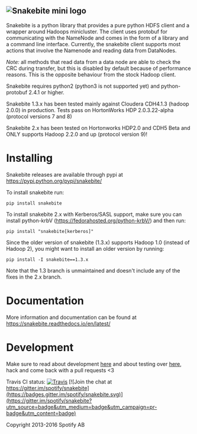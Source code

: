 ## ![Snakebite mini logo](https://github.com/spotify/snakebite/blob/master/doc/logo/logo-mini-typo.png)

Snakebite is a python library that provides a pure python HDFS client
and a wrapper around Hadoops minicluster. The client uses protobuf for
communicating with the NameNode and comes in the form of a library and a
command line interface. Currently, the snakebite client supports most
actions that involve the Namenode and reading data from DataNodes.

_Note:_ all methods that read data from a data node are able to check
the CRC during transfer, but this is disabled by default because of
performance reasons. This is the opposite behaviour from the stock
Hadoop client.

Snakebite requires python2 (python3 is not supported yet) and
python-protobuf 2.4.1 or higher.

Snakebite 1.3.x has been tested mainly against Cloudera CDH4.1.3 (hadoop
2.0.0) in production. Tests pass on HortonWorks HDP 2.0.3.22-alpha
(protocol versions 7 and 8)

Snakebite 2.x has been tested on Hortonworks HDP2.0 and CDH5 Beta and
ONLY supports Hadoop 2.2.0 and up (protocol version 9)!

# Installing

Snakebite releases are available through pypi at
<https://pypi.python.org/pypi/snakebite/>

To install snakebite run:

`pip install snakebite`

To install snakebite 2.x with Kerberos/SASL support, make sure you can
install python-krbV (<https://fedorahosted.org/python-krbV/>) and then
run:

`pip install "snakebite[kerberos]"`

Since the older version of snakebite (1.3.x) supports Hadoop 1.0 (instead of Hadoop 2), you
might want to install an older version by running:

`pip install -I snakebite==1.3.x`

Note that the 1.3 branch is unmaintained and doesn't include any of the fixes in the 2.x branch.

# Documentation

More information and documentation can be found at https://snakebite.readthedocs.io/en/latest/

# Development

Make sure to read about development
[here](https://snakebite.readthedocs.io/en/latest/development.html) and about
testing over [here](https://snakebite.readthedocs.io/en/latest/testing.html),
hack and come back with a pull requests &lt;3

Travis CI status: [![Travis](https://api.travis-ci.org/spotify/snakebite.png)](https://travis-ci.org/spotify/snakebite)
[![Join the chat at https://gitter.im/spotify/snakebite](https://badges.gitter.im/spotify/snakebite.svg)](https://gitter.im/spotify/snakebite?utm_source=badge&utm_medium=badge&utm_campaign=pr-badge&utm_content=badge)

Copyright 2013-2016 Spotify AB
